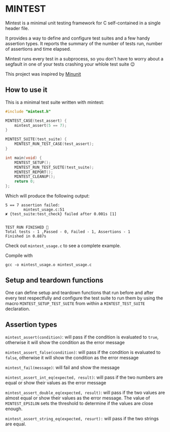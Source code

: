 # MINTEST

Mintest is a minimal unit testing framework for C self-contained in a single header file.

It provides a way to define and configure test suites and a few handy assertion types. It reports the summary of the number of tests run, number of assertions and time elapsed.

Mintest runs every test in a subprocess, so you don't have to worry about a segfault in one of your tests crashing your whlole test suite :wink:

This project was inspired by [Minunit](https://github.com/siu/minunit/tree/master)

## How to use it

This is a minimal test suite written with mintest:

```c
#include "mintest.h"

MINTEST_CASE(test_assert) {
	mintest_assert(5 == 7);
}

MINTEST_SUITE(test_suite) {
	MINTEST_RUN_TEST_CASE(test_assert);
}

int main(void) {
    MINTEST_SETUP();
    MINTEST_RUN_TEST_SUITE(test_suite);
    MINTEST_REPORT();
    MINTEST_CLEANUP();
    return 0;
};
```

Which will produce the following output:

```
5 == 7 assertion failed:
        mintest_usage.c:51
✘ {test_suite:test_check} failed after 0.001s [1]


TEST RUN FINISHED 🫠
Total tests - 1 ,Passed - 0, Failed - 1, Assertions - 1
Finished in 0.887s
```

Check out `mintest_usage.c` to see a complete example. 

Compile with 

```
gcc -o mintest_usage.o mintest_usage.c
```

## Setup and teardown functions

One can define setup and teardown functions that run before and after every test respectfully and configure the test suite to run
them by using the macro `MINTEST_SETUP_TEST_SUITE` from within a `MINTEST_TEST_SUITE`
declaration.

## Assertion types

`mintest_assert(condition)`: will pass if the condition is evaluated to `true`, otherwise
it will show the condition as the error message

`mintest_assert_false(condition)`: will pass if the condition is evaluated to `false`, otherwise
it will show the condition as the error message

`mintest_fail(message)`: will fail and show the message

`mintest_assert_int_eq(expected, result)`: will pass if the two numbers are
equal or show their values as the error message

`mintest_assert_double_eq(expected, result)`: will pass if the two values
are almost equal or show their values as the error message. The value of
`MINTEST_EPSILON` sets the threshold to determine if the values are close enough.

`mintest_assert_string_eq(expected, resurt):` will pass if the two strings are equal.
